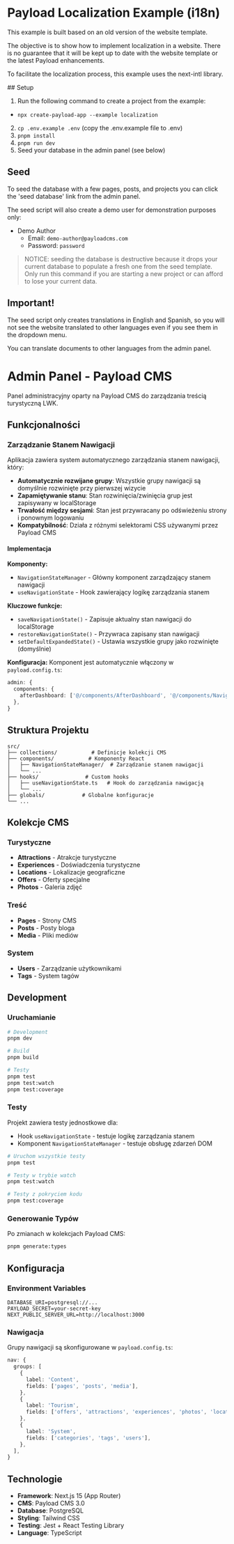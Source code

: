 # Payload Localization Example (i18n)

This example is built based on an old version of the website template.

The objective is to show how to implement localization in a website. There is no guarantee that it will be kept up to date with the website template or the latest Payload enhancements.

To facilitate the localization process, this example uses the next-intl library.

## Setup

1. Run the following command to create a project from the example:

- `npx create-payload-app --example localization`

2. `cp .env.example .env` (copy the .env.example file to .env)
3. `pnpm install`
4. `pnpm run dev`
5. Seed your database in the admin panel (see below)

## Seed

To seed the database with a few pages, posts, and projects you can click the 'seed database' link from the admin panel.

The seed script will also create a demo user for demonstration purposes only:

- Demo Author
  - Email: `demo-author@payloadcms.com`
  - Password: `password`

> NOTICE: seeding the database is destructive because it drops your current database to populate a fresh one from the seed template. Only run this command if you are starting a new project or can afford to lose your current data.

## Important!

The seed script only creates translations in English and Spanish, so you will not see the website translated to other languages even if you see them in the dropdown menu.

You can translate documents to other languages from the admin panel.

# Admin Panel - Payload CMS

Panel administracyjny oparty na Payload CMS do zarządzania treścią turystyczną LWK.

## Funkcjonalności

### Zarządzanie Stanem Nawigacji

Aplikacja zawiera system automatycznego zarządzania stanem nawigacji, który:

- **Automatycznie rozwijane grupy**: Wszystkie grupy nawigacji są domyślnie rozwinięte przy pierwszej wizycie
- **Zapamiętywanie stanu**: Stan rozwinięcia/zwinięcia grup jest zapisywany w localStorage
- **Trwałość między sesjami**: Stan jest przywracany po odświeżeniu strony i ponownym logowaniu
- **Kompatybilność**: Działa z różnymi selektorami CSS używanymi przez Payload CMS

#### Implementacja

**Komponenty:**
- `NavigationStateManager` - Główny komponent zarządzający stanem nawigacji
- `useNavigationState` - Hook zawierający logikę zarządzania stanem

**Kluczowe funkcje:**
- `saveNavigationState()` - Zapisuje aktualny stan nawigacji do localStorage
- `restoreNavigationState()` - Przywraca zapisany stan nawigacji
- `setDefaultExpandedState()` - Ustawia wszystkie grupy jako rozwinięte (domyślnie)

**Konfiguracja:**
Komponent jest automatycznie włączony w `payload.config.ts`:

```typescript
admin: {
  components: {
    afterDashboard: ['@/components/AfterDashboard', '@/components/NavigationStateManager'],
  },
}
```

## Struktura Projektu

```
src/
├── collections/           # Definicje kolekcji CMS
├── components/           # Komponenty React
│   ├── NavigationStateManager/  # Zarządzanie stanem nawigacji
│   └── ...
├── hooks/               # Custom hooks
│   ├── useNavigationState.ts   # Hook do zarządzania nawigacją
│   └── ...
├── globals/            # Globalne konfiguracje
└── ...
```

## Kolekcje CMS

### Turystyczne
- **Attractions** - Atrakcje turystyczne
- **Experiences** - Doświadczenia turystyczne  
- **Locations** - Lokalizacje geograficzne
- **Offers** - Oferty specjalne
- **Photos** - Galeria zdjęć

### Treść
- **Pages** - Strony CMS
- **Posts** - Posty bloga
- **Media** - Pliki mediów

### System
- **Users** - Zarządzanie użytkownikami
- **Tags** - System tagów

## Development

### Uruchamianie

```bash
# Development
pnpm dev

# Build
pnpm build

# Testy
pnpm test
pnpm test:watch
pnpm test:coverage
```

### Testy

Projekt zawiera testy jednostkowe dla:
- Hook `useNavigationState` - testuje logikę zarządzania stanem
- Komponent `NavigationStateManager` - testuje obsługę zdarzeń DOM

```bash
# Uruchom wszystkie testy
pnpm test

# Testy w trybie watch
pnpm test:watch

# Testy z pokryciem kodu
pnpm test:coverage
```

### Generowanie Typów

Po zmianach w kolekcjach Payload CMS:

```bash
pnpm generate:types
```

## Konfiguracja

### Environment Variables

```env
DATABASE_URI=postgresql://...
PAYLOAD_SECRET=your-secret-key
NEXT_PUBLIC_SERVER_URL=http://localhost:3000
```

### Nawigacja

Grupy nawigacji są skonfigurowane w `payload.config.ts`:

```typescript
nav: {
  groups: [
    {
      label: 'Content',
      fields: ['pages', 'posts', 'media'],
    },
    {
      label: 'Tourism', 
      fields: ['offers', 'attractions', 'experiences', 'photos', 'locations'],
    },
    {
      label: 'System',
      fields: ['categories', 'tags', 'users'],
    },
  ],
}
```

## Technologie

- **Framework**: Next.js 15 (App Router)
- **CMS**: Payload CMS 3.0
- **Database**: PostgreSQL
- **Styling**: Tailwind CSS
- **Testing**: Jest + React Testing Library
- **Language**: TypeScript
